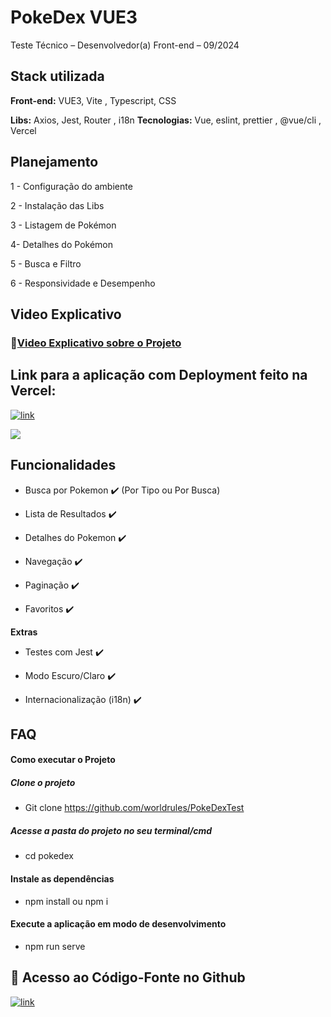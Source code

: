 
  

# PokeDex VUE3

  

Teste Técnico – Desenvolvedor(a) Front-end – 09/2024

  
  

## Stack utilizada

  

**Front-end:** VUE3, Vite , Typescript, CSS

  

**Libs:** Axios, Jest, Router , i18n
**Tecnologias:** Vue, eslint, prettier , @vue/cli , Vercel

  
  

## Planejamento

  

1 - Configuração do ambiente

  

2 - Instalação das Libs

  

3 - Listagem de Pokémon

  

4- Detalhes do Pokémon

  

5 - Busca e Filtro

  

6 - Responsividade e Desempenho

  
  

## Video Explicativo
[](https://emojipedia.org/pt/c%C3%A2mera-de-cinema)

### 🎥[Video Explicativo sobre o Projeto ](https://www.youtube.com/watch?v=VTw69vB2Duw)

## Link para a aplicação com Deployment feito na Vercel:

[![link](https://img.shields.io/badge/link-000?style=for-the-badge&logo=ko-fi&logoColor=white)](https://poke-dex-test-mqbh.vercel.app/)

  
  

![](https://i.giphy.com/media/v1.Y2lkPTc5MGI3NjExZ2lpZGhuMG56OWN6aDd1dHc2YTRvb24zeTJzeWN3MXdhaHRrNXN1ayZlcD12MV9pbnRlcm5hbF9naWZfYnlfaWQmY3Q9Zw/AvYf7wiwP3iY0CQEWV/giphy.gif)

  

## Funcionalidades

  

- Busca por Pokemon ✔️ (Por Tipo ou Por Busca)

- Lista de Resultados ✔️

- Detalhes do Pokemon ✔️

- Navegação ✔️

- Paginação ✔️

- Favoritos ✔️

  

**Extras**

- Testes com Jest ✔️

- Modo Escuro/Claro ✔️

- Internacionalização (i18n) ✔️

  
  

## FAQ

  

#### Como executar o Projeto
##### Clone o projeto
- Git clone https://github.com/worldrules/PokeDexTest
##### Acesse a pasta do projeto no seu terminal/cmd
- cd pokedex
#### Instale as dependências
- npm install ou npm i
#### Execute a aplicação em modo de desenvolvimento
- npm run serve

  


  

## 🔗 Acesso ao Código-Fonte no Github

[![link](https://img.shields.io/badge/link-000?style=for-the-badge&logo=ko-fi&logoColor=white)](https://github.com/worldrules/PokeDexTest)